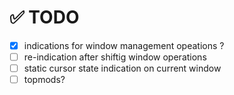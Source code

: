 # ✅ TODO

- [x] indications for window management opeations ?
- [ ] re-indication after shiftig window operations 
- [ ] static cursor state indication on current window
- [ ] topmods?

